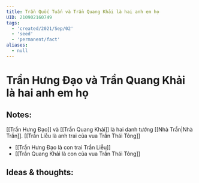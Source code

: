 ```yaml
---
title: Trần Quốc Tuấn và Trần Quang Khải là hai anh em họ
UID: 210902160749
tags:
  - 'created/2021/Sep/02'
  - 'seed'
  - 'permanent/fact'
aliases:
  - null
---
```

# Trần Hưng Đạo và Trần Quang Khải là hai anh em họ

## Notes:
[[Trần Hưng Đạo]] và [[Trần Quang Khải]] là hai danh tướng [[Nhà Trần|Nhà Trần]]. [[Trần Liễu là anh trai của vua Trần Thái Tông]]
- [[Trần Hưng Đạo là con trai Trần Liễu]]
- [[Trần Quang Khải là con của vua Trần Thái Tông]]


## Ideas & thoughts:
